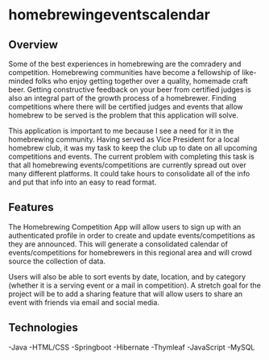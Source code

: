 # homebrewingeventscalendar

## Overview

Some of the best experiences in homebrewing are the comradery and competition. Homebrewing communities have become a fellowship of like-minded folks who enjoy getting together over a quality, homemade craft beer. Getting constructive feedback on your beer from certified judges is also an integral part of the growth process of a homebrewer. Finding competitions where there will be certified judges and events that allow homebrew to be served is the problem that this application will solve.

This application is important to me because I see a need for it in the homebrewing community. Having served as Vice President for a local homebrew club, it was my task to keep the club up to date on all upcoming competitions and events. The current problem with completing this task is that all homebrewing events/competitions are currently spread out over many different platforms. It could take hours to consolidate all of the info and put that info into an easy to read format.


## Features

The Homebrewing Competition App will allow users to sign up with an authenticated profile in order to create and update events/competitions as they are announced. This will generate a consolidated calendar of events/competitions for homebrewers in this regional area and will crowd source the collection of data.

Users will also be able to sort events by date, location, and by category (whether it is a serving event or a mail in competition). A stretch goal for the project will be to add a sharing feature that will allow users to share an event with friends via email and social media.


## Technologies

-Java -HTML/CSS -Springboot -Hibernate -Thymleaf -JavaScript -MySQL
